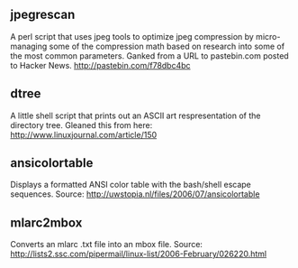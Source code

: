 jpegrescan
----------

A perl script that uses jpeg tools to optimize jpeg compression by
micro-managing some of the compression math based on research into some of the
most common parameters. Ganked from a URL to pastebin.com posted to Hacker
News. http://pastebin.com/f78dbc4bc


dtree
-----

A little shell script that prints out an ASCII art respresentation of the
directory tree. Gleaned this from here: http://www.linuxjournal.com/article/150

ansicolortable
--------------

Displays a formatted ANSI color table with the bash/shell escape sequences.
Source: http://uwstopia.nl/files/2006/07/ansicolortable

mlarc2mbox
----------

Converts an mlarc .txt file into an mbox file. Source:
http://lists2.ssc.com/pipermail/linux-list/2006-February/026220.html
